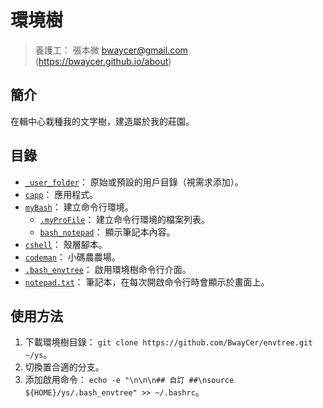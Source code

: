 環境樹
=======


> 養護工： 張本微 <bwaycer@gmail.com> (https://bwaycer.github.io/about)



## 簡介


在輯中心栽種我的文字樹，建造屬於我的莊園。



## 目錄


* [`_user_folder`](./_user_folder)： 原始或預設的用戶目錄（視需求添加）。
* [`capp`](./capp)： 應用程式。
* [`myBash`](./myBash)： 建立命令行環境。
  * [`.myProFile`](./myBash/.myProFile)： 建立命令行環境的檔案列表。
  * [`bash_notepad`](./myBash/bash_notepad)： 顯示筆記本內容。
* [`cshell`](./cshell)： 殼層腳本。
* [`codeman`](./codeman)： 小碼農農場。
* [`.bash_envtree`](./.bash_envtree)： 啟用環境樹命令行介面。
* [`notepad.txt`](./notepad.txt)： 筆記本，在每次開啟命令行時會顯示於畫面上。



## 使用方法


1. 下載環境樹目錄： `git clone https://github.com/BwayCer/envtree.git ~/ys`。
2. 切換置合適的分支。
3. 添加啟用命令： `echo -e "\n\n\n## 自訂 ##\nsource ${HOME}/ys/.bash_envtree" >> ~/.bashrc`。

